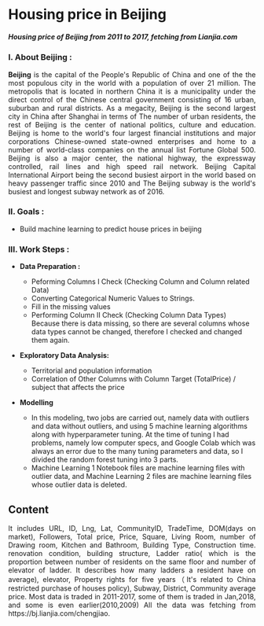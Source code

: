 # Housing price in Beijing
##### Housing price of Beijing from 2011 to 2017, fetching from Lianjia.com

### I. About Beijing : 
<p align="justify"><b>Beijing</b> is the capital of the People's Republic of China and one of the
                    the most populous city in the world with a population of over 21 million. The metropolis that is located
                    in northern China it is a municipality under the direct control of the Chinese central government
                    consisting of 16 urban, suburban and rural districts. As a megacity, Beijing is the second largest city in China after Shanghai in terms of
                    The number of urban residents, the rest of Beijing is the center of national politics, culture and education.
                    Beijing is home to the world's four largest financial institutions and major corporations
                    Chinese-owned state-owned enterprises and home to a number of world-class companies on the annual list
                    Fortune Global 500. Beijing is also a major center, the national highway, the expressway
                    controlled, rail lines and high speed rail network. Beijing Capital International Airport
                    being the second busiest airport in the world based on heavy passenger traffic since 2010 and
                    The Beijing subway is the world's busiest and longest subway network as of 2016.  


### II. Goals : 
- Build machine learning to predict house prices in beijing

### III. Work Steps : 
- **Data Preparation :**
   - Peforming Columns I Check (Checking Column and Column related Data)
   - Converting Categorical Numeric Values to Strings.
   - Fill in the missing values
   - Performing Column II Check (Checking Column Data Types) Because there is data missing, so there are several columns whose data types cannot be changed, therefore I checked and changed them again.

- **Exploratory Data Analysis:**
  - Territorial and population information
  - Correlation of Other Columns with Column Target (TotalPrice) / subject that affects the price
  
- **Modelling**
  - In this modeling, two jobs are carried out, namely data with outliers and data without outliers, and using 5 machine learning algorithms along with hyperparameter tuning. At the time of tuning I had problems, namely low computer specs, and Google Colab which was always an error due to the many tuning parameters and data, so I divided the random forest tuning into 3 parts. 
  - Machine Learning 1 Notebook files are machine learning files with outlier data, and Machine Learning 2 files are machine learning files whose outlier data is deleted.




## Content
<p align="justify"> It includes URL, ID, Lng, Lat, CommunityID, TradeTime, DOM(days on market), Followers, Total price, Price, Square, Living Room, number of Drawing room, Kitchen and Bathroom, Building Type, Construction time. renovation condition, building structure, Ladder ratio( which is the proportion between number of residents on the same floor and number of elevator of ladder. It describes how many ladders a resident have on average), elevator, Property rights for five years（It's related to China restricted purchase of houses policy), Subway, District, Community average price. Most data is traded in 2011-2017, some of them is traded in Jan,2018, and some is even earlier(2010,2009) All the data was fetching from https://bj.lianjia.com/chengjiao.
